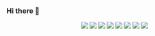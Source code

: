 ### Hi there 👋

<!--
**hyhy0623/hyhy0623** is a ✨ _special_ ✨ repository because its `README.md` (this file) appears on your GitHub profile.

Here are some ideas to get you started:

- 🔭 I’m currently working on ...
- 🌱 I’m currently learning ...
- 👯 I’m looking to collaborate on ...
- 🤔 I’m looking for help with ...
- 💬 Ask me about ...
- 📫 How to reach me: ...
- 😄 Pronouns: ...
- ⚡ Fun fact: ...
-->

<div align="center">
  <img src="https://img.shields.io/badge/kotlin-7F52FF?style=flat&logo=kotlin&logoColor=white">
  <img src="https://img.shields.io/badge/unity-000000?style=flat&logo=unity&logoColor=white">
  <img src="https://img.shields.io/badge/c++-00599C?style=flat&logo=c%2B%2B&logoColor=white">
  <img src="https://img.shields.io/badge/html5-E34F26?style=flat&logo=html5&logoColor=white"> 
  <img src="https://img.shields.io/badge/css-1572B6?style=flat&logo=css3&logoColor=white"> 
  <img src="https://img.shields.io/badge/javascript-F7DF1E?style=flat&logo=javascript&logoColor=black"> 
  <img src="https://img.shields.io/badge/bootstrap-7952B3?style=flat&logo=bootstrap&logoColor=white">
  <img src="https://img.shields.io/badge/java-007396?style=flat&logo=java&logoColor=white"> 
</div>


